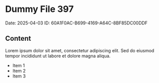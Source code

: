 # Dummy File 397

Date: 2025-04-03
ID: 60A1F0AC-B699-4169-A64C-8BF85DC00DDF

## Content

Lorem ipsum dolor sit amet, consectetur adipiscing elit.
Sed do eiusmod tempor incididunt ut labore et dolore magna aliqua.

* Item 1
* Item 2
* Item 3

